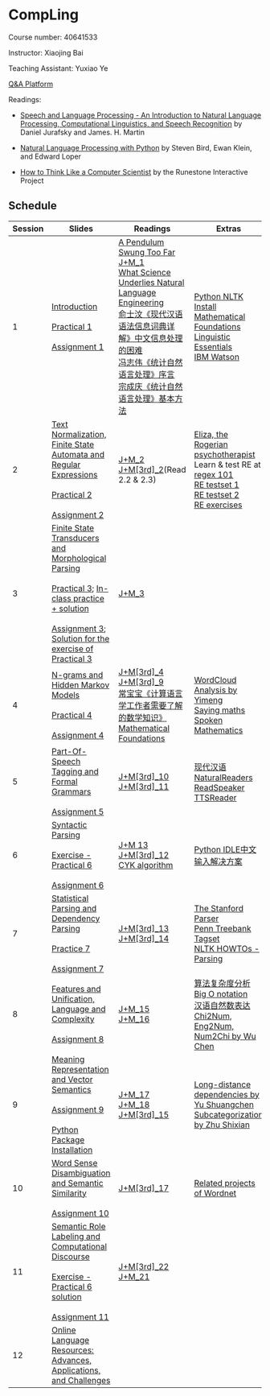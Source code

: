 # CompLing

Course number: 40641533

Instructor: Xiaojing Bai

Teaching Assistant: Yuxiao Ye

[Q&A Platform](https://piazza.com/tsinghua.edu.cn/fall2017/40641533)

Readings:

+ [Speech and Language Processing - An Introduction to Natural Language Processing, Computational Linguistics, and Speech Recognition](http://web.stanford.edu/~jurafsky/slp3/) by Daniel Jurafsky and James. H. Martin

+ [Natural Language Processing with Python](http://www.nltk.org/book/) by Steven Bird, Ewan Klein, and Edward Loper

+ [How to Think Like a Computer Scientist](https://runestone.academy/runestone/static/thinkcspy/index.html) by the Runestone Interactive Project

## Schedule

Session | Slides | Readings | Extras
------- | ------ | -------- | -----
1 | [Introduction](https://bxjthu.github.io/CompLing/slides/1/)<br><br>[Practical 1](https://bxjthu.github.io/CompLing/slides/prac/prac_1.pdf)<br><br>[Assignment 1](https://bxjthu.github.io/CompLing/slides/1/#31) | [A Pendulum Swung Too Far](https://bxjthu.github.io/CompLing/readings/1_Pendulum_Swung_Too_Far.pdf)<br>[J+M_1](https://bxjthu.github.io/CompLing/readings/1_J+M_1.pdf)<br>[What Science Underlies Natural Language Engineering](https://bxjthu.github.io/CompLing/readings/1_What_Science_Underlies_Natural_Language_Engineering.pdf)<br>[俞士汶《现代汉语语法信息词典详解》中文信息处理的困难](https://bxjthu.github.io/CompLing/readings/1_俞士汶_现代汉语语法信息词典详解_中文信息处理的困难.pdf)<br>[冯志伟《统计自然语言处理》序言](https://bxjthu.github.io/CompLing/readings/1_冯志伟_统计自然语言处理_序言.pdf)<br>[宗成庆《统计自然语言处理》基本方法](https://bxjthu.github.io/CompLing/readings/1_宗成庆_统计自然语言处理_基本方法.pdf) | [Python NLTK Install](https://bxjthu.github.io/CompLing/readings/Python_NLTK_Install.pdf)<br>[Mathematical Foundations](https://bxjthu.github.io/CompLing/readings/pre_math_manning_schutze.pdf)<br>[Linguistic Essentials](https://bxjthu.github.io/CompLing/readings/pre_ling_manning_schutze.pdf)<br>[IBM Watson](http://tech.sina.com.cn/d/IBMWatson/)
2 |[Text Normalization, Finite State Automata and Regular Expressions](https://bxjthu.github.io/CompLing/slides/2/)<br><br>[Practical 2](https://bxjthu.github.io/CompLing/slides/prac/prac_2.pdf)<br><br>[Assignment 2](https://bxjthu.github.io/CompLing/slides/2/#37)| [J+M_2](https://bxjthu.github.io/CompLing/readings/2_J+M_2.pdf)<br>[J+M[3rd]_2](https://bxjthu.github.io/CompLing/readings/2_J+M[3rd]_2.pdf)(Read 2.2 & 2.3)|[Eliza, the Rogerian psychotherapist](http://psych.fullerton.edu/mbirnbaum/psych101/Eliza.htm)<br>Learn & test RE at [regex 101](https://regex101.com/) <br>[RE testset 1](https://bxjthu.github.io/CompLing/readings/regex_test_1.txt)<br>[RE testset 2](https://bxjthu.github.io/CompLing/readings/regex_test_2.txt)<br>[RE exercises](http://regex.sketchengine.co.uk/)
3|[Finite State Transducers and Morphological Parsing](https://bxjthu.github.io/CompLing/slides/3/)<br><br>[Practical 3](https://bxjthu.github.io/CompLing/slides/prac/prac_3.pdf); [In-class practice + solution](https://bxjthu.github.io/CompLing/slides/prac/In_prac_3.zip)<br><br>[Assignment 3](https://bxjthu.github.io/CompLing/slides/3/#24); [Solution for the exercise of Practical 3](https://bxjthu.github.io/CompLing/slides/prac/hw_3_sol.py) |[J+M_3](https://bxjthu.github.io/CompLing/readings/3_J+M_3.pdf)|
4| [N-grams and Hidden Markov Models](https://bxjthu.github.io/CompLing/slides/4/) <br><br>[Practical 4](https://bxjthu.github.io/CompLing/slides/prac/prac_4.pdf)<br><br>[Assignment 4](https://bxjthu.github.io/CompLing/slides/4/#31)| [J+M[3rd]_4](https://bxjthu.github.io/CompLing/readings/4_J+M[3rd]_4.pdf)<br>[J+M[3rd]_9](https://bxjthu.github.io/CompLing/readings/4_J+M[3rd]_9.pdf)<br>[常宝宝《计算语言学工作者需要了解的数学知识》](https://bxjthu.github.io/CompLing/readings/chbb.pdf)<br>[Mathematical Foundations](https://bxjthu.github.io/CompLing/readings/pre_math_manning_schutze.pdf)| [WordCloud Analysis by Yimeng](https://bxjthu.github.io/CompLing/readings/wordcloud_lym.zip)<br> [Saying maths](http://www.batmath.it/eng/say/say.htm)<br> [Spoken Mathematics](https://bxjthu.github.io/CompLing/readings/E_Book_Handbook_Spoken_Mathematics.pdf)
5|[Part-Of-Speech Tagging and Formal Grammars](https://bxjthu.github.io/CompLing/slides/5/)<br><br>[Assignment 5](https://bxjthu.github.io/CompLing/slides/5/#33)|[J+M[3rd]_10](https://bxjthu.github.io/CompLing/readings/5_J+M[3rd]_10.pdf)<br>[J+M[3rd]_11](https://bxjthu.github.io/CompLing/readings/5_J+M[3rd]_11.pdf)| [现代汉语](https://bxjthu.github.io/CompLing/readings/现代汉语_北大现代汉语教研室.pdf)<br>[NaturalReaders](https://www.naturalreaders.com/online/)<br> [ReadSpeaker](https://www.readspeaker.com/voice-demo/)<br> [TTSReader](https://ttsreader.com/)
6|[Syntactic Parsing](https://bxjthu.github.io/CompLing/slides/6/)<br><br>[Exercise - Practical 6](https://bxjthu.github.io/CompLing/slides/prac/prac_6_exercise.zip)<br><br>[Assignment 6](https://bxjthu.github.io/CompLing/slides/6/#35)|[J+M 13](https://bxjthu.github.io/CompLing/readings/6_J+M_13.pdf)<br>[J+M[3rd]_12](https://bxjthu.github.io/CompLing/readings/6_J+M[3rd]_12.pdf)<br> [CYK algorithm](http://ccl.pku.edu.cn/doubtfire/Course/Computational%20Linguistics/contents/CYK_parsing.pdf)| [Python IDLE中文输入解决方案](http://blog.csdn.net/churximi/article/details/73658196)
7|[Statistical Parsing and Dependency Parsing](https://bxjthu.github.io/CompLing/slides/7/)<br><br>[Practice 7](https://bxjthu.github.io/CompLing/slides/prac/prac_7.py)<br><br>[Assignment 7](https://bxjthu.github.io/CompLing/slides/7/#35)|[J+M[3rd]_13](https://bxjthu.github.io/CompLing/readings/7_J+M[3rd]_13.pdf)<br>[J+M[3rd]_14](https://bxjthu.github.io/CompLing/readings/7_J+M[3rd]_14.pdf)|[The Stanford Parser](https://nlp.stanford.edu/software/lex-parser.shtml)<br> [Penn Treebank Tagset](https://www.sketchengine.co.uk/penn-treebank-tagset/)<br>[NLTK HOWTOs - Parsing](http://www.nltk.org/howto/parse.html)
8|[Features and Unification, Language and Complexity](https://bxjthu.github.io/CompLing/slides/8/)<br><br>[Assignment 8](https://bxjthu.github.io/CompLing/slides/8/#39)|[J+M_15](https://bxjthu.github.io/CompLing/readings/8_J+M_15.pdf)<br>[J+M_16](https://bxjthu.github.io/CompLing/readings/8_J+M_16.pdf)|[算法复杂度分析](http://blog.csdn.net/duxu24/article/details/60600716)<br> [Big O notation](https://rob-bell.net/2009/06/a-beginners-guide-to-big-o-notation/)<br>[汉语自然数表达](https://bxjthu.github.io/CompLing/readings/Num_CFG.pdf)<br>[Chi2Num, Eng2Num, Num2Chi by Wu Chen](https://bxjthu.github.io/CompLing/readings/Chi2Num_Num2Chi_wc.zip)
9|[Meaning Representation and Vector Semantics](https://bxjthu.github.io/CompLing/slides/9)<br><br>[Assignment 9](https://bxjthu.github.io/CompLing/slides/9/#42) <br><br> [Python Package Installation](https://bxjthu.github.io/CompLing/slides/prac/numpy_Install.pdf) |[J+M_17](https://bxjthu.github.io/CompLing/readings/9_J+M_17.pdf)<br>[J+M_18](https://bxjthu.github.io/CompLing/readings/9_J+M_18.pdf)<br>[J+M[3rd]_15](https://bxjthu.github.io/CompLing/readings/9_J+M[3rd]_15.pdf)|[Long-distance dependencies by Yu Shuangchen](https://bxjthu.github.io/CompLing/readings/long_distance_dependencies_ysc.zip)<br>[Subcategorization by Zhu Shixian](https://bxjthu.github.io/CompLing/readings/subcategorization_zsx.zip)
10|[Word Sense Disambiguation and Semantic Similarity](https://bxjthu.github.io/CompLing/slides/10)<br><br>[Assignment 10](https://bxjthu.github.io/CompLing/slides/10/#29) |[J+M[3rd]_17](https://bxjthu.github.io/CompLing/readings/10_J+M[3rd]_17.pdf)|[Related projects of Wordnet](https://wordnet.princeton.edu/wordnet/related-projects/)
11|[Semantic Role Labeling and Computational Discourse](https://bxjthu.github.io/CompLing/slides/11) <br><br> [Exercise - Practical 6 solution](https://bxjthu.github.io/CompLing/slides/prac/ngram_sol.py)<br><br>[Assignment 11](https://bxjthu.github.io/CompLing/slides/11/#47)| [J+M[3rd]_22](https://bxjthu.github.io/CompLing/readings/11_J+M[3rd]_22.pdf)<br> [J+M_21](https://bxjthu.github.io/CompLing/readings/11_J+M_21.pdf)|
12|[Online Language Resources: Advances, Applications, and Challenges](https://bxjthu.github.io/CompLing/slides/12) | | 
